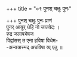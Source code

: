 +++
title = "०९ पुनश् चक्षुः पुनः"

+++
पुनश् चक्षुः पुनः प्राणं  
पुनर् आयुर् धेहि नो जातवेदः ।  
रुद्र जलाषभेषज  
विद्वांसस् त एना हविषा विधेम-  
-अन्यत्रास्मद् अघविषा व्य् एतु ॥